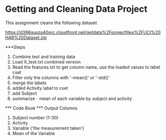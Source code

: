 Getting and Cleaning Data Project
========================================================

This assignment cleans the following dataset 

https://d396qusza40orc.cloudfront.net/getdata%2Fprojectfiles%2FUCI%20HAR%20Dataset.zip 

***Steps

1.  Combine test and training data  
2.  Load X_test.txt combined version
3.  Read the features.txt to get column name, use the loaded values to label cset
4.  Filter only the columns with '-mean()' or '-std()'
5.  merge the labels
6.  added Activity label to cset
7.  add Subject
8.  summarize - mean of each variable by subject and activity


*** Code Book
*** Output Columns

1. Subject number (1-30)
2. Activity
3. Variable ('the measurement taken')
4. Mean of the Variable
